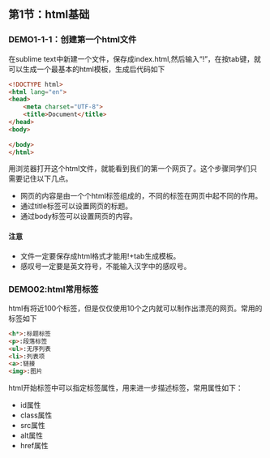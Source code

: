 ## 第1节：html基础

### DEMO1-1-1：创建第一个html文件
在sublime text中新建一个文件，保存成index.html,然后输入“!”，在按tab键，就可以生成一个最基本的html模板，生成后代码如下
``` html
<!DOCTYPE html>
<html lang="en">
<head>
    <meta charset="UTF-8">
    <title>Document</title>
</head>
<body>
    
</body>
</html>
``` 
用浏览器打开这个html文件，就能看到我们的第一个网页了。这个步骤同学们只需要记住以下几点。
* 网页的内容是由一个个html标签组成的，不同的标签在网页中起不同的作用。
* 通过title标签可以设置网页的标题。
* 通过body标签可以设置网页的内容。

#### 注意
* 文件一定要保存成html格式才能用!+tab生成模板。
* 感叹号一定要是英文符号，不能输入汉字中的感叹号。

### DEMO02:html常用标签
html有将近100个标签，但是仅仅使用10个之内就可以制作出漂亮的网页。常用的标签如下
``` html
<h*>:标题标签
<p>:段落标签
<ul>:无序列表
<li>:列表项
<a>:链接
<img>:图片
```

html开始标签中可以指定标签属性，用来进一步描述标签，常用属性如下：
* id属性
* class属性
* src属性
* alt属性
* href属性



